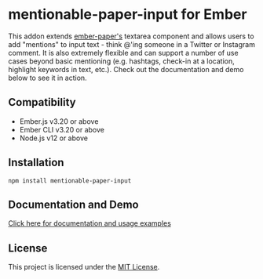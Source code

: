 mentionable-paper-input for Ember
==============================================================================

This addon extends [ember-paper's](https://miguelcobain.github.io/ember-paper/) textarea component and allows
users to add "mentions" to input text - think @'ing someone in a Twitter or Instagram comment. It is also extremely flexible
and can support a number of use cases beyond basic mentioning (e.g. hashtags, check-in at a location, highlight keywords in text, etc.).
Check out the documentation and demo below to see it in action.


Compatibility
------------------------------------------------------------------------------

* Ember.js v3.20 or above
* Ember CLI v3.20 or above
* Node.js v12 or above


Installation
------------------------------------------------------------------------------

```
npm install mentionable-paper-input
```


Documentation and Demo
------------------------------------------------------------------------------

[Click here for documentation and usage examples](https://wuzgud.github.io/mentionable-paper-input/)


License
------------------------------------------------------------------------------

This project is licensed under the [MIT License](LICENSE.md).
